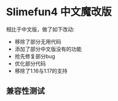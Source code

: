 # Slimefun4 中文魔改版

相比于中文版，做了如下改动:
- 移除了部分无用代码
- 添加了部分中文版没有的功能
- 抢先修复部分bug
- 优化部分代码
- 移除了1.16与1.17的支持
## 兼容性测试
